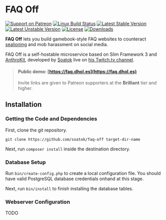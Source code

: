 # FAQ Off

[![Support on Patreon](https://img.shields.io/endpoint.svg?url=https%3A%2F%2Fshieldsio-patreon.herokuapp.com%2Fsoatok&style=flat)](https://patreon.com/soatok)
[![Linux Build Status](https://travis-ci.org/soatok/faq-off.svg?branch=master)](https://travis-ci.org/soatok/faq-off)
[![Latest Stable Version](https://poser.pugx.org/soatok/faq-off/v/stable)](https://packagist.org/packages/soatok/faq-off)
[![Latest Unstable Version](https://poser.pugx.org/soatok/faq-off/v/unstable)](https://packagist.org/packages/soatok/faq-off)
[![License](https://poser.pugx.org/soatok/faq-off/license)](https://packagist.org/packages/soatok/faq-off)
[![Downloads](https://img.shields.io/packagist/dt/soatok/faq-off.svg)](https://packagist.org/packages/soatok/faq-off)

**FAQ Off** lets you build gamebook-style FAQ websites to counteract
[sealioning](https://en.wikipedia.org/wiki/Sealioning) and mob harassment
on social media.

FAQ Off is a self-hostable microservice based on Slim Framework 3 and 
[AnthroKit](https://github.com/soatok/anthrokit), developed by
[Soatok](https://soatok.com) live on [his Twitch.tv channel](https://twitch.tv/soatok).

> #### Public demo: [https://faq.dhol.es](https://faq.dhol.es)
> Invite links are given to Patreon supporters at the 
> **Brilliant** tier and higher.

## Installation

### Getting the Code and Dependencies

First, clone the git repository.

```
git clone https://github.com/soatok/faq-off target-dir-name
```

Next, run `composer install` inside the destination directory.

### Database Setup

Run `bin/create-config.php` to create a local configuration file.
You should have valid PostgreSQL database credentials onhand at
this stage.

Next, run `bin/install` to finish installing the database tables. 

### Webserver Configuration

TODO

